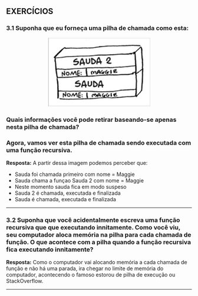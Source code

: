 ## EXERCÍCIOS

### 3.1 Suponha que eu forneça uma pilha de chamada como esta:

<center>

![Minha Imagem](exercicio3.1.jpg)

</center>

### Quais informações você pode retirar baseando-se apenas nesta pilha de chamada?

### Agora, vamos ver esta pilha de chamada sendo executada com uma função recursiva.

**Resposta:** A partir dessa imagem podemos perceber que:

<ul>
    <li>
        Sauda foi chamada primeiro com nome = Maggie
    </li>
    <li>
        Sauda chama a funçao Sauda 2 com nome = Maggie
    </li>
    <li>
        Neste momento sauda fica em modo suspeso
    </li>
    <li>
        Sauda 2 é chamada, executada e finalizada
    </li>
    </li>
    <li>
        Sauda é chamada, executada e finalizada
    </li>
</ul>

---

###  3.2 Suponha que você acidentalmente escreva uma função recursiva que que executando innitamente. Como você viu, seu computador aloca memória na pilha para cada chamada de função. O que acontece com a pilha quando a função recursiva fica executando innitamente?
**Resposta:** Como o computador vai alocando memória a cada chamada de função e não há uma parada, ira chegar no limite de memória do computador, acontecendo o famoso estorou de pilha de execução ou StackOverflow.

---
